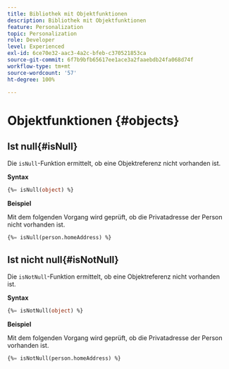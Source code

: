 ```yaml
---
title: Bibliothek mit Objektfunktionen
description: Bibliothek mit Objektfunktionen
feature: Personalization
topic: Personalization
role: Developer
level: Experienced
exl-id: 6ce70e32-aac3-4a2c-bfeb-c370521853ca
source-git-commit: 6f7b9bfb65617ee1ace3a2faaebdb24fa068d74f
workflow-type: tm+mt
source-wordcount: '57'
ht-degree: 100%

---
```


# Objektfunktionen {#objects}

## Ist null{#isNull}

Die `isNull`-Funktion ermittelt, ob eine Objektreferenz nicht vorhanden ist.

**Syntax**

```sql
{%= isNull(object) %}
```

**Beispiel**

Mit dem folgenden Vorgang wird geprüft, ob die Privatadresse der Person nicht vorhanden ist.

```sql
{%= isNull(person.homeAddress) %}
```

## Ist nicht null{#isNotNull}

Die `isNotNull`-Funktion ermittelt, ob eine Objektreferenz nicht vorhanden ist.

**Syntax**

```sql
{%= isNotNull(object) %}
```

**Beispiel**

Mit dem folgenden Vorgang wird geprüft, ob die Privatadresse der Person vorhanden ist.

```sql
{%= isNotNull(person.homeAddress) %}
```
